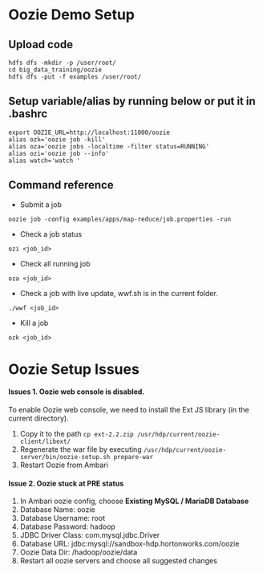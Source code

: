 # Oozie Demo Setup

## Upload code
```
hdfs dfs -mkdir -p /user/root/
cd big_data_training/oozie
hdfs dfs -put -f examples /user/root/
```

## Setup variable/alias by running below or put it in .bashrc
```
export OOZIE_URL=http://localhost:11000/oozie
alias ozk='oozie job -kill'
alias oza='oozie jobs -localtime -filter status=RUNNING'
alias ozi='oozie job --info'
alias watch='watch '
```

## Command reference
* Submit a job
```
oozie job -config examples/apps/map-reduce/job.properties -run
```
* Check a job status
```
ozi <job_id>
```
* Check all running job 
```
oza <job_id>
```
* Check a job with live update, wwf.sh is in the current folder.
```
./wwf <job_id>
```
* Kill a job
```
ozk <job_id>
```
# Oozie Setup Issues

#### Issues 1. Oozie web console is disabled. 
To enable Oozie web console, we need to install the Ext JS library (in the current directory).
1. Copy it to the path ```cp ext-2.2.zip /usr/hdp/current/oozie-client/libext/```
2. Regenerate the war file by executing ```/usr/hdp/current/oozie-server/bin/oozie-setup.sh prepare-war```
3. Restart Oozie from Ambari

#### Issue 2. Oozie stuck at PRE status
1. In Ambari oozie config, choose **Existing MySQL / MariaDB Database**
1. Database Name: oozie
1. Database Username: root
1. Database Password: hadoop
1. JDBC Driver Class: com.mysql.jdbc.Driver
1. Database URL: jdbc:mysql://sandbox-hdp.hortonworks.com/oozie
1. Oozie Data Dir: /hadoop/oozie/data
1. Restart all oozie servers and choose all suggested changes
